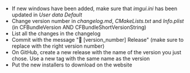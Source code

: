 - If new windows have been added, make sure that *imgui.ini* has been updated in *User data Default*
- Change version number in *changelog.md*, *CMakeLists.txt* and *Info.plist* (in CFBundleVersion AND CFBundleShortVersionString)
- List all the changes in the changelog
- Commit with the message "🔖 [version_number] Release" (make sure to replace with the right version number)
- On GitHub, create a new release with the name of the version you just chose. Use a new tag with the same name as the version
- Put the new installers to download on the website
